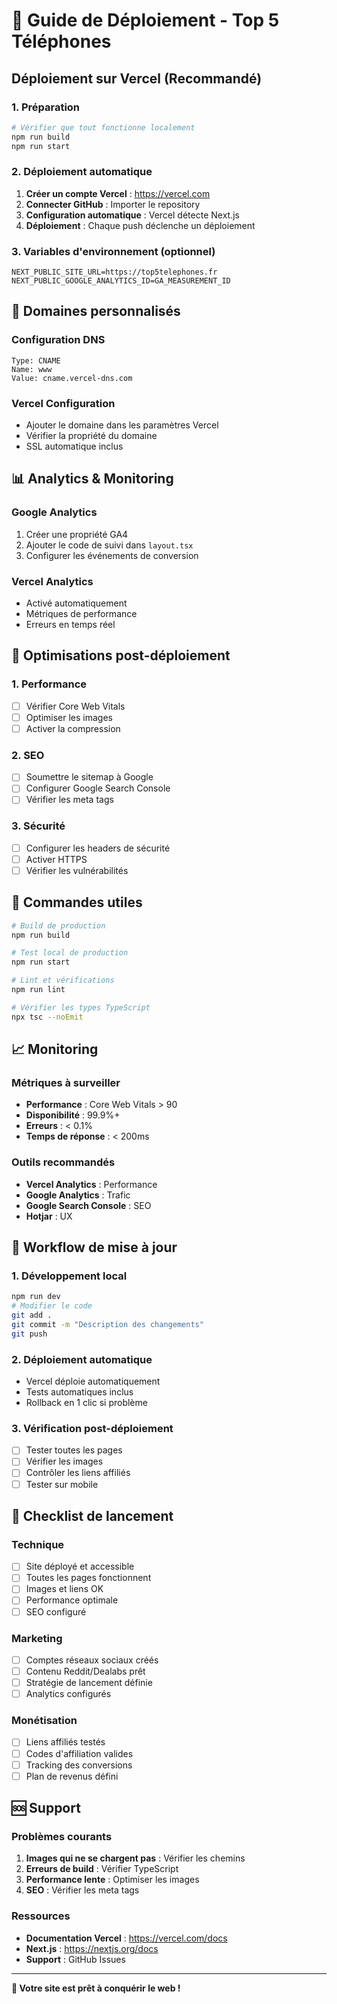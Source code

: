 # 🚀 Guide de Déploiement - Top 5 Téléphones

## Déploiement sur Vercel (Recommandé)

### 1. Préparation
```bash
# Vérifier que tout fonctionne localement
npm run build
npm run start
```

### 2. Déploiement automatique
1. **Créer un compte Vercel** : https://vercel.com
2. **Connecter GitHub** : Importer le repository
3. **Configuration automatique** : Vercel détecte Next.js
4. **Déploiement** : Chaque push déclenche un déploiement

### 3. Variables d'environnement (optionnel)
```env
NEXT_PUBLIC_SITE_URL=https://top5telephones.fr
NEXT_PUBLIC_GOOGLE_ANALYTICS_ID=GA_MEASUREMENT_ID
```

## 🎯 Domaines personnalisés

### Configuration DNS
```
Type: CNAME
Name: www
Value: cname.vercel-dns.com
```

### Vercel Configuration
- Ajouter le domaine dans les paramètres Vercel
- Vérifier la propriété du domaine
- SSL automatique inclus

## 📊 Analytics & Monitoring

### Google Analytics
1. Créer une propriété GA4
2. Ajouter le code de suivi dans `layout.tsx`
3. Configurer les événements de conversion

### Vercel Analytics
- Activé automatiquement
- Métriques de performance
- Erreurs en temps réel

## 🔧 Optimisations post-déploiement

### 1. Performance
- [ ] Vérifier Core Web Vitals
- [ ] Optimiser les images
- [ ] Activer la compression

### 2. SEO
- [ ] Soumettre le sitemap à Google
- [ ] Configurer Google Search Console
- [ ] Vérifier les meta tags

### 3. Sécurité
- [ ] Configurer les headers de sécurité
- [ ] Activer HTTPS
- [ ] Vérifier les vulnérabilités

## 🚀 Commandes utiles

```bash
# Build de production
npm run build

# Test local de production
npm run start

# Lint et vérifications
npm run lint

# Vérifier les types TypeScript
npx tsc --noEmit
```

## 📈 Monitoring

### Métriques à surveiller
- **Performance** : Core Web Vitals > 90
- **Disponibilité** : 99.9%+
- **Erreurs** : < 0.1%
- **Temps de réponse** : < 200ms

### Outils recommandés
- **Vercel Analytics** : Performance
- **Google Analytics** : Trafic
- **Google Search Console** : SEO
- **Hotjar** : UX

## 🔄 Workflow de mise à jour

### 1. Développement local
```bash
npm run dev
# Modifier le code
git add .
git commit -m "Description des changements"
git push
```

### 2. Déploiement automatique
- Vercel déploie automatiquement
- Tests automatiques inclus
- Rollback en 1 clic si problème

### 3. Vérification post-déploiement
- [ ] Tester toutes les pages
- [ ] Vérifier les images
- [ ] Contrôler les liens affiliés
- [ ] Tester sur mobile

## 🎯 Checklist de lancement

### Technique
- [ ] Site déployé et accessible
- [ ] Toutes les pages fonctionnent
- [ ] Images et liens OK
- [ ] Performance optimale
- [ ] SEO configuré

### Marketing
- [ ] Comptes réseaux sociaux créés
- [ ] Contenu Reddit/Dealabs prêt
- [ ] Stratégie de lancement définie
- [ ] Analytics configurés

### Monétisation
- [ ] Liens affiliés testés
- [ ] Codes d'affiliation valides
- [ ] Tracking des conversions
- [ ] Plan de revenus défini

## 🆘 Support

### Problèmes courants
1. **Images qui ne se chargent pas** : Vérifier les chemins
2. **Erreurs de build** : Vérifier TypeScript
3. **Performance lente** : Optimiser les images
4. **SEO** : Vérifier les meta tags

### Ressources
- **Documentation Vercel** : https://vercel.com/docs
- **Next.js** : https://nextjs.org/docs
- **Support** : GitHub Issues

---

**🎉 Votre site est prêt à conquérir le web !** 